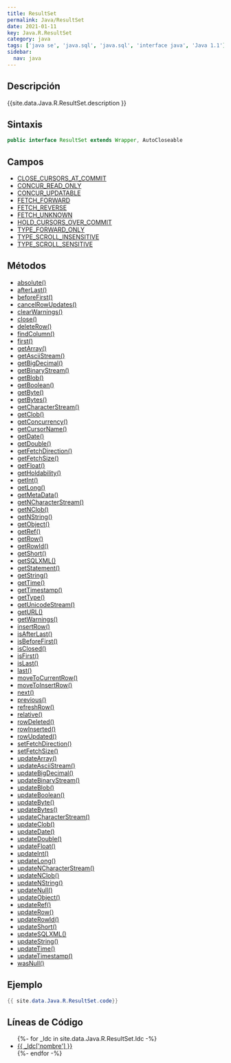 ```yaml
---
title: ResultSet
permalink: Java/ResultSet
date: 2021-01-11
key: Java.R.ResultSet
category: java
tags: ['java se', 'java.sql', 'java.sql', 'interface java', 'Java 1.1']
sidebar: 
  nav: java
---
```


## Descripción
{{site.data.Java.R.ResultSet.description }}

## Sintaxis
~~~java
public interface ResultSet extends Wrapper, AutoCloseable
~~~

## Campos
* [CLOSE_CURSORS_AT_COMMIT](/Java/ResultSet/CLOSE_CURSORS_AT_COMMIT)
* [CONCUR_READ_ONLY](/Java/ResultSet/CONCUR_READ_ONLY)
* [CONCUR_UPDATABLE](/Java/ResultSet/CONCUR_UPDATABLE)
* [FETCH_FORWARD](/Java/ResultSet/FETCH_FORWARD)
* [FETCH_REVERSE](/Java/ResultSet/FETCH_REVERSE)
* [FETCH_UNKNOWN](/Java/ResultSet/FETCH_UNKNOWN)
* [HOLD_CURSORS_OVER_COMMIT](/Java/ResultSet/HOLD_CURSORS_OVER_COMMIT)
* [TYPE_FORWARD_ONLY](/Java/ResultSet/TYPE_FORWARD_ONLY)
* [TYPE_SCROLL_INSENSITIVE](/Java/ResultSet/TYPE_SCROLL_INSENSITIVE)
* [TYPE_SCROLL_SENSITIVE](/Java/ResultSet/TYPE_SCROLL_SENSITIVE)

## Métodos
* [absolute()](/Java/ResultSet/absolute)
* [afterLast()](/Java/ResultSet/afterLast)
* [beforeFirst()](/Java/ResultSet/beforeFirst)
* [cancelRowUpdates()](/Java/ResultSet/cancelRowUpdates)
* [clearWarnings()](/Java/ResultSet/clearWarnings)
* [close()](/Java/ResultSet/close)
* [deleteRow()](/Java/ResultSet/deleteRow)
* [findColumn()](/Java/ResultSet/findColumn)
* [first()](/Java/ResultSet/first)
* [getArray()](/Java/ResultSet/getArray)
* [getAsciiStream()](/Java/ResultSet/getAsciiStream)
* [getBigDecimal()](/Java/ResultSet/getBigDecimal)
* [getBinaryStream()](/Java/ResultSet/getBinaryStream)
* [getBlob()](/Java/ResultSet/getBlob)
* [getBoolean()](/Java/ResultSet/getBoolean)
* [getByte()](/Java/ResultSet/getByte)
* [getBytes()](/Java/ResultSet/getBytes)
* [getCharacterStream()](/Java/ResultSet/getCharacterStream)
* [getClob()](/Java/ResultSet/getClob)
* [getConcurrency()](/Java/ResultSet/getConcurrency)
* [getCursorName()](/Java/ResultSet/getCursorName)
* [getDate()](/Java/ResultSet/getDate)
* [getDouble()](/Java/ResultSet/getDouble)
* [getFetchDirection()](/Java/ResultSet/getFetchDirection)
* [getFetchSize()](/Java/ResultSet/getFetchSize)
* [getFloat()](/Java/ResultSet/getFloat)
* [getHoldability()](/Java/ResultSet/getHoldability)
* [getInt()](/Java/ResultSet/getInt)
* [getLong()](/Java/ResultSet/getLong)
* [getMetaData()](/Java/ResultSet/getMetaData)
* [getNCharacterStream()](/Java/ResultSet/getNCharacterStream)
* [getNClob()](/Java/ResultSet/getNClob)
* [getNString()](/Java/ResultSet/getNString)
* [getObject()](/Java/ResultSet/getObject)
* [getRef()](/Java/ResultSet/getRef)
* [getRow()](/Java/ResultSet/getRow)
* [getRowId()](/Java/ResultSet/getRowId)
* [getShort()](/Java/ResultSet/getShort)
* [getSQLXML()](/Java/ResultSet/getSQLXML)
* [getStatement()](/Java/ResultSet/getStatement)
* [getString()](/Java/ResultSet/getString)
* [getTime()](/Java/ResultSet/getTime)
* [getTimestamp()](/Java/ResultSet/getTimestamp)
* [getType()](/Java/ResultSet/getType)
* [getUnicodeStream()](/Java/ResultSet/getUnicodeStream)
* [getURL()](/Java/ResultSet/getURL)
* [getWarnings()](/Java/ResultSet/getWarnings)
* [insertRow()](/Java/ResultSet/insertRow)
* [isAfterLast()](/Java/ResultSet/isAfterLast)
* [isBeforeFirst()](/Java/ResultSet/isBeforeFirst)
* [isClosed()](/Java/ResultSet/isClosed)
* [isFirst()](/Java/ResultSet/isFirst)
* [isLast()](/Java/ResultSet/isLast)
* [last()](/Java/ResultSet/last)
* [moveToCurrentRow()](/Java/ResultSet/moveToCurrentRow)
* [moveToInsertRow()](/Java/ResultSet/moveToInsertRow)
* [next()](/Java/ResultSet/next)
* [previous()](/Java/ResultSet/previous)
* [refreshRow()](/Java/ResultSet/refreshRow)
* [relative()](/Java/ResultSet/relative)
* [rowDeleted()](/Java/ResultSet/rowDeleted)
* [rowInserted()](/Java/ResultSet/rowInserted)
* [rowUpdated()](/Java/ResultSet/rowUpdated)
* [setFetchDirection()](/Java/ResultSet/setFetchDirection)
* [setFetchSize()](/Java/ResultSet/setFetchSize)
* [updateArray()](/Java/ResultSet/updateArray)
* [updateAsciiStream()](/Java/ResultSet/updateAsciiStream)
* [updateBigDecimal()](/Java/ResultSet/updateBigDecimal)
* [updateBinaryStream()](/Java/ResultSet/updateBinaryStream)
* [updateBlob()](/Java/ResultSet/updateBlob)
* [updateBoolean()](/Java/ResultSet/updateBoolean)
* [updateByte()](/Java/ResultSet/updateByte)
* [updateBytes()](/Java/ResultSet/updateBytes)
* [updateCharacterStream()](/Java/ResultSet/updateCharacterStream)
* [updateClob()](/Java/ResultSet/updateClob)
* [updateDate()](/Java/ResultSet/updateDate)
* [updateDouble()](/Java/ResultSet/updateDouble)
* [updateFloat()](/Java/ResultSet/updateFloat)
* [updateInt()](/Java/ResultSet/updateInt)
* [updateLong()](/Java/ResultSet/updateLong)
* [updateNCharacterStream()](/Java/ResultSet/updateNCharacterStream)
* [updateNClob()](/Java/ResultSet/updateNClob)
* [updateNString()](/Java/ResultSet/updateNString)
* [updateNull()](/Java/ResultSet/updateNull)
* [updateObject()](/Java/ResultSet/updateObject)
* [updateRef()](/Java/ResultSet/updateRef)
* [updateRow()](/Java/ResultSet/updateRow)
* [updateRowId()](/Java/ResultSet/updateRowId)
* [updateShort()](/Java/ResultSet/updateShort)
* [updateSQLXML()](/Java/ResultSet/updateSQLXML)
* [updateString()](/Java/ResultSet/updateString)
* [updateTime()](/Java/ResultSet/updateTime)
* [updateTimestamp()](/Java/ResultSet/updateTimestamp)
* [wasNull()](/Java/ResultSet/wasNull)

## Ejemplo
~~~java
{{ site.data.Java.R.ResultSet.code}}
~~~

## Líneas de Código
<ul>
{%- for _ldc in site.data.Java.R.ResultSet.ldc -%}
   <li>
       <a href="{{_ldc['url'] }}">{{ _ldc['nombre'] }}</a>
   </li>
{%- endfor -%}
</ul>
